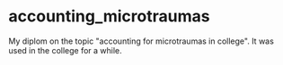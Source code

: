 # accounting_microtraumas
My diplom on the topic "accounting for microtraumas in college". It was used in the college for a while.

